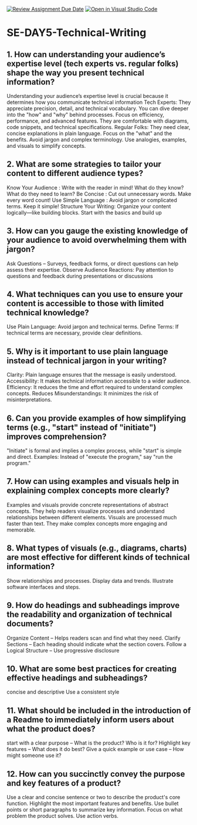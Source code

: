 [![Review Assignment Due Date](https://classroom.github.com/assets/deadline-readme-button-22041afd0340ce965d47ae6ef1cefeee28c7c493a6346c4f15d667ab976d596c.svg)](https://classroom.github.com/a/zsAR-pyY)
[![Open in Visual Studio Code](https://classroom.github.com/assets/open-in-vscode-2e0aaae1b6195c2367325f4f02e2d04e9abb55f0b24a779b69b11b9e10269abc.svg)](https://classroom.github.com/online_ide?assignment_repo_id=18459193&assignment_repo_type=AssignmentRepo)
# SE-DAY5-Technical-Writing
## 1. How can understanding your audience’s expertise level (tech experts vs. regular folks) shape the way you present technical information?
Understanding your audience’s expertise level is crucial because it determines how you communicate technical information
Tech Experts:
They appreciate precision, detail, and technical vocabulary.
You can dive deeper into the "how" and "why" behind processes.
Focus on efficiency, performance, and advanced features.
They are comfortable with diagrams, code snippets, and technical specifications.
Regular Folks:
They need clear, concise explanations in plain language.
Focus on the "what" and the benefits.
Avoid jargon and complex terminology.
Use analogies, examples, and visuals to simplify concepts.
## 2. What are some strategies to tailor your content to different audience types?
Know Your Audience : Write with the reader in mind! What do they know? What do they need to learn?
Be Concise : Cut out unnecessary words. Make every word count!
Use Simple Language : Avoid jargon or complicated terms. Keep it simple!
Structure Your Writing: Organize your content logically—like building blocks. Start with the basics and build up
## 3. How can you gauge the existing knowledge of your audience to avoid overwhelming them with jargon?
Ask Questions – Surveys, feedback forms, or direct questions can help assess their expertise.
Observe Audience Reactions: Pay attention to questions and feedback during presentations or discussions
## 4. What techniques can you use to ensure your content is accessible to those with limited technical knowledge?
Use Plain Language: Avoid jargon and technical terms.
Define Terms: If technical terms are necessary, provide clear definitions.
## 5. Why is it important to use plain language instead of technical jargon in your writing?
Clarity: Plain language ensures that the message is easily understood.
Accessibility: It makes technical information accessible to a wider audience.
Efficiency: It reduces the time and effort required to understand complex concepts.
Reduces Misunderstandings: It minimizes the risk of misinterpretations.
## 6. Can you provide examples of how simplifying terms (e.g., "start" instead of "initiate") improves comprehension?
"Initiate" is formal and implies a complex process, while "start" is simple and direct.
Examples:
Instead of "execute the program," say "run the program."
## 7. How can using examples and visuals help in explaining complex concepts more clearly?
Examples and visuals provide concrete representations of abstract concepts.
They help readers visualize processes and understand relationships between different elements.
Visuals are processed much faster than text.
They make complex concepts more engaging and memorable.
## 8. What types of visuals (e.g., diagrams, charts) are most effective for different kinds of technical information?
Show relationships and processes.
 Display data and trends.
 Illustrate software interfaces and steps.
## 9. How do headings and subheadings improve the readability and organization of technical documents?
Organize Content – Helps readers scan and find what they need.
Clarify Sections – Each heading should indicate what the section covers.
Follow a Logical Structure – Use progressive disclosure 
## 10. What are some best practices for creating effective headings and subheadings?
 concise and descriptive 
Use a consistent style 
## 11. What should be included in the introduction of a Readme to immediately inform users about what the product does?
start with a clear purpose – What is the product? Who is it for?
Highlight key features – What does it do best?
Give a quick example or use case – How might someone use it?
## 12. How can you succinctly convey the purpose and key features of a product?
Use a clear and concise sentence or two to describe the product's core function.
Highlight the most important features and benefits.
Use bullet points or short paragraphs to summarize key information.
Focus on what problem the product solves.
Use action verbs.
